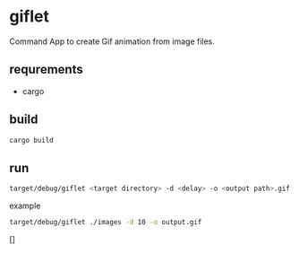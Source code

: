 # giflet

Command App to create Gif animation from image files.

## requrements

- cargo

## build

```sh
cargo build
```

## run
```sh
target/debug/giflet <target directory> -d <delay> -o <output path>.gif
```

example
```sh
target/debug/giflet ./images -d 10 -o output.gif
```

[]